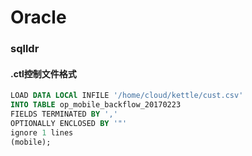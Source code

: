 # Oracle

### sqlldr
#### .ctl控制文件格式
```sql
LOAD DATA LOCAl INFILE '/home/cloud/kettle/cust.csv'
INTO TABLE op_mobile_backflow_20170223
FIELDS TERMINATED BY ','
OPTIONALLY ENCLOSED BY '"'
ignore 1 lines
(mobile);
```
